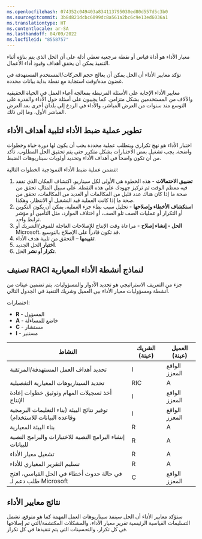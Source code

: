```yaml
---
ms.openlocfilehash: 074352c049403a834113795030ed80d557d5c3b0
ms.sourcegitcommit: 3b8d821dcbc6099dc8a561a2bc6c9e13ed6036a1
ms.translationtype: HT
ms.contentlocale: ar-SA
ms.lasthandoff: 04/09/2022
ms.locfileid: "8558757"
---
```

معيار الأداء هو أداة قياس أو نقطة مرجعية تعطي أدلة على أن الحل الذي يتم بناؤه أثناء التنفيذ يمكن أن يحقق أهداف وقيود أداء الأعمال.

تؤكد معايير الأداء أن الحل يمكن أن يعالج حجم الحركات/المستخدم المستهدفة في غضون مدة/وقت استجابة مع نقطة بداية بيانات محددة.

معايير الأداء الإجابة على الأسئلة المرتبطة بمعالجة أعباء العمل في الحياة الحقيقية والآلاف من المستخدمين بشكل متزامن. كما يجيبون على أسئلة حول الأداء والقدرة على التوسع منذ سنوات من العرض المباشر، والأداء في الردع إلى بلدان أخرى بعد العرض المباشر الأول، وما إلى ذلك.

## <a name="develop-a-performance-tuning-process-to-meet-performance-objectives"></a>تطوير عملية ضبط الأداء لتلبية أهداف الأداء
اختبار الأداء هو نهج تكراري ويتطلب عملية محددة يجب أن يكون لها دورة حياة وخطوات واضحة. يجب تشغيل بعض الاختبارات بشكل متكرر حتى يتم تحقيق الحل المطلوب. تأكد من أن تكون واضحاً في أهداف الأداء وتحديد أولويات سيناريوهات الضبط.

تتضمن عملية ضبط الأداء النموذجية الخطوات التالية:

1.  **تضييق الاحتمالات** - هذه الخطوة هي الأولى لكل سيناريو. اكتشاف المكان الذي تفقد فيه معظم الوقت ثم تركيز جهودك على هذه النقطة. على سبيل المثال، تحقق من صحة ما إذا كان هناك عدد قليل من المكالمات أو العديد من المكالمات، تحقق من صحة ما إذا كانت العملية قيد التشغيل أو الانتظار، وهكذا.
2.  **استكشاف الأخطاء وإصلاحها** - تحليل سبب بطء جزء العملية. يمكن أن يكون التكوين أو التكرار أو عمليات الصف تلو الصف، أو اختلاف الموارد، مثل التأمين أو مؤشر ترابط واحد.
3.  **الحل - إنشاء إصلاح** - مراعاة وقت الإنتاج للإصلاحات العاجلة للموفر/الشريك أو Microsoft. قد تكون قادراً على الإصلاح بالتوسيع.
4.  **تقييمها** – التحقق من تلبية هدف الأداء.
5.  **اختبار** الحل الجديد.
6.  **تكرار أو نشر** الحل.

## <a name="sample-performance-benchmark-activities-raci"></a>تصنيف RACI لنماذج أنشطة الأداء المعيارية
جزء من التعريف الاستراتيجي هو تحديد الأدوار والمسؤوليات.
يتم تضمين عينات من أنشطة ومسؤوليات معيار الأداء بين العميل وشريك التنفيذ في الجدول التالي.

اختصارات:
- **R** - المسؤول
- **A** - خاضع للمساءلة
- **C** - مستشار
- **I** - مستنير

|     النشاط                                                                           |     الشريك (عينة)    |     العميل (عينة)    |
|----------------------------------------------------------------------------------------|-------------------------|--------------------------|
|     تحديد أهداف العمل المستهدفة/المرتقبة                                       |     I                   |     الواقع المعزز                   |
|     تحديد السيناريوهات المعيارية التفصيلية                                          |     RIC                 |     A                    |
|     أخذ تسجيلات المهام وتوثيق خطوات إعادة الإنتاج                         |     I                   |     الواقع المعزز                   |
|     توفير نتائج البيئة (بناء التعليمات البرمجية وقاعده البيانات للاستخدام)               |     I                   |     الواقع المعزز                   |
|     بناء البيئة المعيارية                                                  |     R                   |     A                    |
|     إنشاء البرامج النصية للاختبارات والبرامج النصية للبيانات                                             |     R                   |     A                    |
|     تشغيل معيار الأداء                                                |     R                   |     A                    |
|     تسليم التقرير المعياري للأداء                                         |     R                   |     A                    |
|     في حالة حدوث أخطاء في الحل القياسي، افتح طلب دعم لـ Microsoft    |     C                   |     الواقع المعزز                   |



## <a name="performance-benchmarks-outcomes"></a>نتائج معايير الأداء
ستؤكد معايير الأداء أن الحل سينفذ سيناريوهات العمل المهمة كما هو متوقع. تشمل التسليمات القياسية الرئيسية تقرير معيار الأداء، والمشكلات المكتشفة/التي تم إصلاحها في كل تكرار، والتحسينات التي يتم تنفيذها في كل تكرار.
